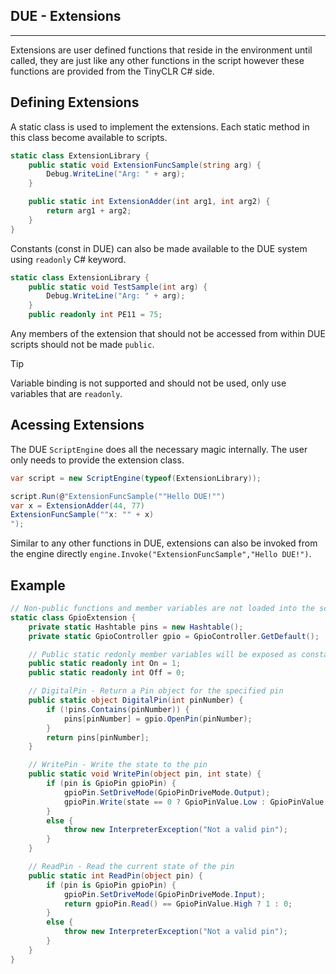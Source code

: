 ## DUE - Extensions

---

Extensions are user defined functions that reside in the environment until called, they are just like any other functions in the script however these functions are provided from the TinyCLR C# side.


## Defining Extensions
A static class is used to implement the extensions. Each static method in this class become available to scripts.

```cs
static class ExtensionLibrary {
    public static void ExtensionFuncSample(string arg) {
        Debug.WriteLine("Arg: " + arg);
    }

    public static int ExtensionAdder(int arg1, int arg2) {
        return arg1 + arg2;
    }        
}
```
Constants (const in DUE) can also be made available to the DUE system using `readonly` C# keyword.

```cs
static class ExtensionLibrary {
    public static void TestSample(int arg) {
        Debug.WriteLine("Arg: " + arg);
    }
    public readonly int PE11 = 75;
```
Any members of the extension that should not be accessed from within DUE scripts should not be made `public`.

> [!TIP]
> Variable binding is not supported and should not be used, only use variables that are `readonly`.

## Acessing Extensions

The DUE `ScriptEngine` does all the necessary magic internally. The user only needs to provide the extension class.

```cs
var script = new ScriptEngine(typeof(ExtensionLibrary));

script.Run(@"ExtensionFuncSample(""Hello DUE!"")
var x = ExtensionAdder(44, 77)
ExtensionFuncSample(""x: "" + x)
");
```

Similar to any other functions in DUE, extensions can also be invoked from the engine directly `engine.Invoke("ExtensionFuncSample","Hello DUE!")`.


## Example

```cs
// Non-public functions and member variables are not loaded into the script engine
static class GpioExtension {
    private static Hashtable pins = new Hashtable();
    private static GpioController gpio = GpioController.GetDefault();

    // Public static redonly member variables will be exposed as constants in the engine
    public static readonly int On = 1;
    public static readonly int Off = 0;

    // DigitalPin - Return a Pin object for the specified pin
    public static object DigitalPin(int pinNumber) {
        if (!pins.Contains(pinNumber)) {
            pins[pinNumber] = gpio.OpenPin(pinNumber);
        }
        return pins[pinNumber];
    }

    // WritePin - Write the state to the pin
    public static void WritePin(object pin, int state) {
        if (pin is GpioPin gpioPin) {
            gpioPin.SetDriveMode(GpioPinDriveMode.Output);
            gpioPin.Write(state == 0 ? GpioPinValue.Low : GpioPinValue.High);
        }
        else {
            throw new InterpreterException("Not a valid pin");
        }
    }

    // ReadPin - Read the current state of the pin
    public static int ReadPin(object pin) {
        if (pin is GpioPin gpioPin) {
            gpioPin.SetDriveMode(GpioPinDriveMode.Input);
            return gpioPin.Read() == GpioPinValue.High ? 1 : 0;
        }
        else {
            throw new InterpreterException("Not a valid pin");
        }
    }
}
```